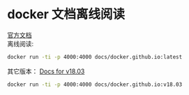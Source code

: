 # docker 文档离线阅读
[官方文档](https://github.com/docker/docker.github.io)  
离线阅读:
```bash
docker run -ti -p 4000:4000 docs/docker.github.io:latest
```

其它版本：
[Docs for v18.03](https://docs.docker.com/v18.03/)
```bash
docker run -ti -p 4000:4000 docs/docker.github.io:v18.03
```
